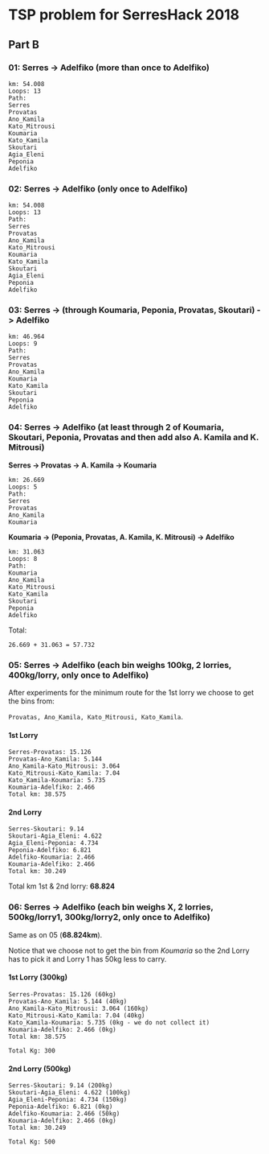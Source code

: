 # TSP problem for SerresHack 2018

## Part B

### 01: Serres -> Adelfiko (more than once to Adelfiko)

```
km: 54.008
Loops: 13
Path:
Serres
Provatas
Ano_Kamila
Kato_Mitrousi
Koumaria
Kato_Kamila
Skoutari
Agia_Eleni
Peponia
Adelfiko
```

### 02: Serres -> Adelfiko (only once to Adelfiko)

```
km: 54.008
Loops: 13
Path:
Serres
Provatas
Ano_Kamila
Kato_Mitrousi
Koumaria
Kato_Kamila
Skoutari
Agia_Eleni
Peponia
Adelfiko
```

### 03: Serres -> (through Koumaria, Peponia, Provatas, Skoutari) -> Adelfiko

```
km: 46.964
Loops: 9
Path:
Serres
Provatas
Ano_Kamila
Koumaria
Kato_Kamila
Skoutari
Peponia
Adelfiko
```

### 04: Serres -> Adelfiko (at least through 2 of Koumaria, Skoutari, Peponia, Provatas and then add also A. Kamila and K. Mitrousi)

**Serres -> Provatas -> A. Kamila -> Koumaria**

```
km: 26.669
Loops: 5
Path: 
Serres
Provatas
Ano_Kamila
Koumaria
```

**Koumaria -> (Peponia, Provatas, A. Kamila, K. Mitrousi) -> Adelfiko**

```
km: 31.063
Loops: 8
Path: 
Koumaria
Ano_Kamila
Kato_Mitrousi
Kato_Kamila
Skoutari
Peponia
Adelfiko
```

Total:
```
26.669 + 31.063 = 57.732
```

### 05: Serres -> Adelfiko (each bin weighs 100kg, 2 lorries, 400kg/lorry, only once to Adelfiko)

After experiments for the minimum route for the 1st lorry we choose to get the bins from:
 
```Provatas, Ano_Kamila, Kato_Mitrousi, Kato_Kamila```.


#### 1st Lorry

```
Serres-Provatas: 15.126
Provatas-Ano_Kamila: 5.144
Ano_Kamila-Kato_Mitrousi: 3.064
Kato_Mitrousi-Kato_Kamila: 7.04
Kato_Kamila-Koumaria: 5.735
Koumaria-Adelfiko: 2.466
Total km: 38.575
```

#### 2nd Lorry

```
Serres-Skoutari: 9.14
Skoutari-Agia_Eleni: 4.622
Agia_Eleni-Peponia: 4.734
Peponia-Adelfiko: 6.821
Adelfiko-Koumaria: 2.466
Koumaria-Adelfiko: 2.466
Total km: 30.249
```

Total km 1st & 2nd lorry: **68.824**


### 06: Serres -> Adelfiko (each bin weighs X, 2 lorries, 500kg/lorry1, 300kg/lorry2, only once to Adelfiko)

Same as on 05 (**68.824km**).

Notice that we choose not to get the bin from _Koumaria_ so the 2nd Lorry has to pick it and Lorry
 1 has 50kg less to carry.


#### 1st Lorry (300kg)

```
Serres-Provatas: 15.126 (60kg)
Provatas-Ano_Kamila: 5.144 (40kg)
Ano_Kamila-Kato_Mitrousi: 3.064 (160kg)
Kato_Mitrousi-Kato_Kamila: 7.04 (40kg)
Kato_Kamila-Koumaria: 5.735 (0kg - we do not collect it)
Koumaria-Adelfiko: 2.466 (0kg)
Total km: 38.575

Total Kg: 300
```


#### 2nd Lorry (500kg)

```
Serres-Skoutari: 9.14 (200kg)
Skoutari-Agia_Eleni: 4.622 (100kg)
Agia_Eleni-Peponia: 4.734 (150kg)
Peponia-Adelfiko: 6.821 (0kg)
Adelfiko-Koumaria: 2.466 (50kg)
Koumaria-Adelfiko: 2.466 (0kg)
Total km: 30.249

Total Kg: 500
```